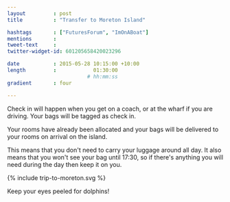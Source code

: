 ```yaml
---
layout         : post
title          : "Transfer to Moreton Island"

hashtags       : ["FuturesForum", "ImOnABoat"]
mentions       : 
tweet-text     : 
twitter-widget-id: 601205658420023296

date           : 2015-05-28 10:15:00 +10:00
length         :            01:30:00
                          # hh:mm:ss
gradient       : four

---
```


Check in will happen when you get on a coach, or at the wharf if you are driving. Your bags will be tagged as check in.

Your rooms have already been allocated and your bags will be delivered to your rooms on arrival on the island. 

This means that you don't need to carry your luggage around all day. It also means that you won't see your bag until 17:30, so if there's anything you will need during the day then keep it on you.

{% include trip-to-moreton.svg %}

Keep your eyes peeled for dolphins!

